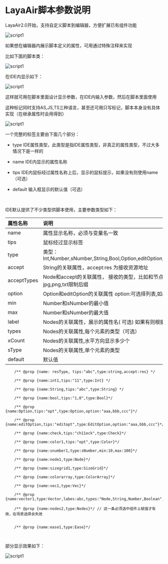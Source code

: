 # LayaAir脚本参数说明

LayaAir2.0开始，支持自定义脚本到编辑器，方便扩展已有组件功能

![script1](img/5.jpg)

如果想在编辑器内展示脚本定义的属性，可用通过特殊注释来实现

比如下面的脚本类：

![script1](img/script1.jpg)

在IDE内显示如下：

![script1](img/script2.jpg)

这样就可用在脚本里面设计显示参数，在IDE内输入参数，然后在脚本里面使用

这种标记同时支持AS,JS,TS三种语言，甚至还可用只写标记，脚本本身没有具体实现（在继承属性时会用得到）

![script1](img/script3.jpg)



一个完整的标签主要由下面几个部分：

- type	IDE属性类型，此类型是指IDE属性类型，非真正的属性类型，不过大多情况下是一样的

- name      IDE内显示的属性名称

- tips          IDE内鼠标经过属性名称上后，显示的鼠标提示，如果没有则使用name（可选）

- default    输入框显示的默认值（可选）

  ​


IDE默认提供了不少类型供脚本使用，主要参数类型如下：


| 属性名称        | 说明                                       |
| :---------- | :--------------------------------------- |
| name        | 属性显示名称，必须与变量名一致                          |
| tips        | 鼠标经过显示标签                                 |
| type        | 类型：Int,Number,sNumber,String,Bool,Option,editOption,Check,Color,ColorArray,Node,Nodes,Prefab,SizeGrid,Vec,Vector,Ease |
| accept      | String的关联属性，accept:res 为接收资源地址           |
| acceptTypes | Node和accept的关联属性， 接收的类型，比如和节点使用RevoluteJoint,PrismaticJoint,RigidBody;与accept:res使用jpg,png,txt限制后缀 |
| option      | Option和editOption的关联属性 option:可选择列表,如aaa,bbb,ccc |
| min         | Number和sNumber的最小值                       |
| max         | Number和sNumber的最大值                       |
| label       | Nodes的关联属性，展示的属性名(  可选) 如果有则根据labels确定长度 没有就显示长度输入框 |
| types       | Nodes的关联属性,每个元素的类型（可选）                   |
| xCount      | Nodes的关联属性,水平方向显示多少个                     |
| sType       | Nodes的关联属性,单个元素的类型                       |
| default     | 默认值                                      |


```
	/** @prop {name: resType, tips:"abc",type:string,accept:res} */
    
    /** @prop {name:int1,tips:"11",type:Int} */

    /** @prop {name:String,tips:"abc",type:String} */
   
    /** @prop {name:bool,tips:"1,0",type:Bool}*/

	/** @prop {name:Option,tips:"opt",type:Option,option:"aaa,bbb,ccc"}*/

	/** @prop {name:editOption,tips:"editopt",type:EditOption,option:"aaa,bbb,ccc"}*/

	/** @prop {name:check,tips:"ch11eck",type:Check}*/
	
	/** @prop {name:color1,tips:"opt",type:Color}*/
	
	/** @prop {name:snumber1,type:sNumber,min:10,max:100}*/
	
	/** @prop {name:node1,type:Node}*/

	/** @prop {name:sizegrid1,type:SizeGrid}*/
    
    /** @prop {name:colorarray,type:ColorArray}*/
	
    /** @prop {name:vec1,type:Vec}*/   
	
    /** @prop {name:vector1,type:Vector,labes:abc,types:"Node,String,Number,Boolean",xCount:2,sType:Number}*/
    
    /** @prop {name:nodes2,type:Nodes}*/ // 这一条必须选中组件上赋值才有效，在场景选择会失效
    

	/** @prop {name:ease1,type:Ease}*/
	
   
```

部分显示效果如下：

![script1](img/111.png)